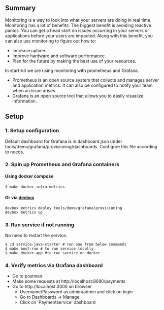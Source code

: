 ## Summary
Monitoring is a way to look into what your servers are doing in real time. Monitoring has a lot of benefits. The biggest benefit is avoiding reactive panics. You can get a head start on issues occurring in your servers or applications before your users are impacted. Along with this benefit, you can also use monitoring to figure out how to:
* Increase uptime.
* Improve hardware and software performance.
* Plan for the future by making the best use of your resources.

In start-kit we are using monitoring with prometheus and Grafana.
* Prometheus is an open source system that collects and manages server and application metrics. It can 
also be configured to notify your team when an issue arises.
* Grafana is an open source tool that allows you to easily visualize information.

## Setup
### 1. Setup configuration
Default dashboard for Grafana is in dashboard.json under tools/demo/grafana/provisioning/dashboards. Configure this file according to needs.
### 2. Spin up Prometheus and Grafana containers
#### Using docker compose
```shell
$ make docker-infra-metrics
```
#### Or via [devbox](devbox.md)
```shell
devbox metrics deploy tools/demo/grafana/provisioning
devbox metrics up
```

### 3. Run service if not running
No need to restart the service.
```shell
$ cd service-java-starter # run one from below commands
$ make boot-run # to run service locally
$ make docker-app #to run service on docker
```
### 4. Verify metrics via Grafana dashboard
* Go to postman
* Make some requests at http://localhost:8080/payments
* Go to http://localhost:3000 on browser
    * Username/Password as admin/admin and click on login
    * Go to Dashboards -> Manage
    * Click on 'Paymentservice' dashboard
